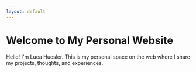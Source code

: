 ```yaml
---
layout: default
---
```


# Welcome to My Personal Website

Hello! I'm Luca Huesler. This is my personal space on the web where I share my projects, thoughts, and experiences.

